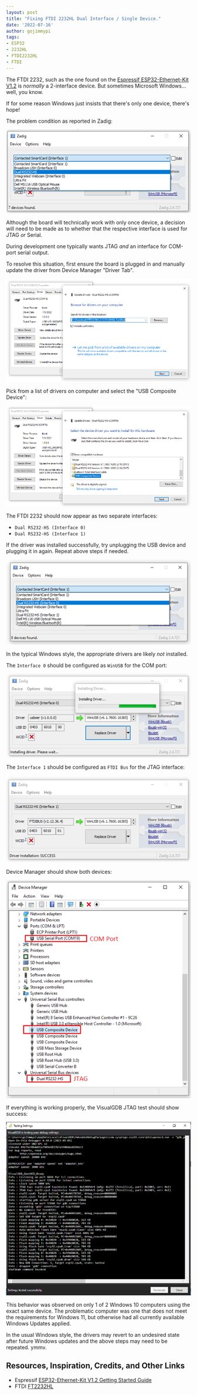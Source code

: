 ```yaml
---
layout: post
title: "Fixing FTDI 2232HL Dual Interface / Single Device."
date: '2022-07-16'
author: gojimmypi
tags:
- ESP32
- 2232HL
- FTDI2232HL
- FTDI
---
```


The FTDI 2232, such as the one found on the [Espressif ESP32-Ethernet-Kit V1.2](https://docs.espressif.com/projects/esp-idf/en/latest/esp32/hw-reference/esp32/get-started-ethernet-kit.html#) 
is _normally_ a 2-interface device. But sometimes Microsoft Windows... well, you know.

If for some reason Windows just insists that there's only one device, there's hope! 

The problem condition as reported in Zadig:

![single-FTDI2232HL.png](../images/esp32-devkit/single-FTDI2232HL.png)

Although the board will technically work with only once device, a decision will need to be made as to whether
that the respective interface is used for JTAG _or_ Serial. 

During development one typically wants JTAG _and_ an interface for COM-port 
serial output.

To resolve this situation, first ensure the board is plugged in and manually update
the driver from Device Manager "Driver Tab". 

![pick_new_driver.png](../images/esp32-devkit/pick_new_driver.png)

Pick from a list of drivers on computer and select the "USB Composite Device":

![pick_composite_device.png](../images/esp32-devkit/pick_composite_device.png)

The FTDI 2232 should now appear as two separate interfaces: 

- `Dual RS232-HS (Interface 0)`
- `Dual RS232-HS (Interface 1)`

If the driver was installed successfully, try unplugging the USB device and plugging it
in again. Repeat above steps if needed.

![newly_dual_RS232-HS_devices.png](../images/esp32-devkit/newly_dual_RS232-HS_devices.png)

In the typical Windows style, the appropriate drivers are likely _not_ installed.

The `Interface 0` should be configured as `WinUSB` for the COM port:

![interface_0_WinUSB.png](../images/esp32-devkit/interface_0_WinUSB.png)

The `Interface 1` should be configured as `FTDI Bus` for the JTAG interface:

![interface_1_FTDIBUS.png](../images/esp32-devkit/interface_1_FTDIBUS.png)

Device Manager should show both devices:

![interface_0_WinUSB.png](../images/esp32-devkit/device_manager_multiple_interface_devices.png)

If everything is working properly, the VisualGDB JTAG test should show success:

![JTAG_success.png](../images/esp32-devkit/JTAG_success.png)

This behavior was observed on only 1 of 2 Windows 10 computers using the exact
same device. The problematic computer was one that does not meet the requirements
for Windows 11, but otherwise had all currently available Windows Updates applied.

In the usual Windows style, the drivers may revert to an undesired state after future
Windows updates and the above steps may need to be repeated. ymmv.

## Resources, Inspiration, Credits, and Other Links

- Espressif [ESP32-Ethernet-Kit V1.2 Getting Started Guide](https://docs.espressif.com/projects/esp-idf/en/latest/esp32/hw-reference/esp32/get-started-ethernet-kit.html#get-started-esp32-ethernet-kit-v1-2)
- FTDI [FT2232HL](https://ftdichip.com/products/ft2232hl/)